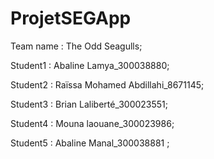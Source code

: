 # ProjetSEGApp
Team name : The Odd Seagulls; 

Student1 : Abaline Lamya_300038880;

Student2 : Raïssa Mohamed Abdillahi_8671145;

Student3 : Brian Laliberté_300023551;

Student4 : Mouna laouane_300023986;

Student5 : Abaline Manal_300038881 ;      
